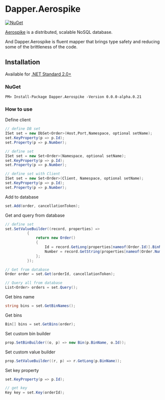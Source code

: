 
[projectUri]: https://github.com/AChehre/Dapper.Aerospike
[projectGit]: git@github.com:AChehre/Dapper.Aerospike.git


# Dapper.Aerospike
[![NuGet](https://img.shields.io/nuget/v/Dapper.Aerospike.svg)](https://www.nuget.org/packages/Dapper.Aerospike)

[Aerospike](https://github.com/aerospike) is a distributed, scalable NoSQL database.

And Dapper.Aerospike is fluent mapper that brings type safety and reducing some of the brittleness of the code.

## Installation
Available for [.NET Standard 2.0+](https://docs.microsoft.com/en-gb/dotnet/standard/net-standard)

### NuGet
```
PM> Install-Package Dapper.Aerospike -Version 0.0.0-alpha.0.21
```

### How to use

Define client
```C#
// define DB set
ISet set = new DbSet<Order>(Host,Port,Namespace, optional setName);
set.KeyProperty(p => p.Id);
set.Property(p => p.Number);

// define set
ISet set = new Set<Order>(Namespace, optional setName);
set.KeyProperty(p => p.Id);
set.Property(p => p.Number);

// define set with Client
ISet set = new Set<Order>(Client, Namespace, optional setName);
set.KeyProperty(p => p.Id);
set.Property(p => p.Number);
```

Add to database
```C#
set.Add(order, cancellationToken);
```

Get and query from database
```C#
// define set
set.SetValueBuilder((record, properties) =>
          {
              return new Order()
              {
                  Id = record.GetLong(properties[nameof(Order.Id)].BinName),
                  Number = record.GetString(properties[nameof(Order.Number)].BinName)
              };
          });

// Get from database
Order order = set.Get(orderId, cancellationToken);

// Query all from database
List<Order> orders = set.Query();        
```


Get bins name
```C#
string bins = set.GetBinNames();
```
Get bins
```C#
Bin[] bins = set.GetBins(order);
```
Set custom bin builder
```C#
prop.SetBinBuilder((o, p) => new Bin(p.BinName, o.Id));
```
Set custom value builder
```C#
prop.SetValueBuilder((r, p) => r.GetLong(p.BinName));
```
Set key property
```C#
set.KeyProperty(p => p.Id);

// get key
Key key = set.Key(orderId);
```
